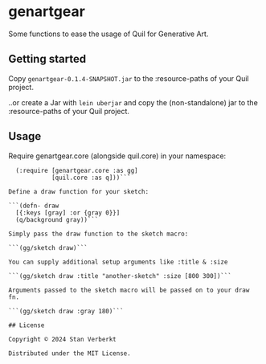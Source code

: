 # genartgear

Some functions to ease the usage of Quil for Generative Art.

## Getting started

Copy `genartgear-0.1.4-SNAPSHOT.jar` to the :resource-paths of your Quil project. 

..or create a Jar with `lein uberjar` and copy the (non-standalone) jar to the :resource-paths of your Quil project.

## Usage

Require genartgear.core (alongside quil.core) in your namespace:

```(ns genartgear.example
  (:require [genartgear.core :as gg]
            [quil.core :as q]))```

Define a draw function for your sketch:

```(defn- draw
  [{:keys [gray] :or {gray 0}}]
  (q/background gray))```

Simply pass the draw function to the sketch macro:

```(gg/sketch draw)```

You can supply additional setup arguments like :title & :size

```(gg/sketch draw :title "another-sketch" :size [800 300])```

Arguments passed to the sketch macro will be passed on to your draw fn.

```(gg/sketch draw :gray 180)```

## License

Copyright © 2024 Stan Verberkt

Distributed under the MIT License.

